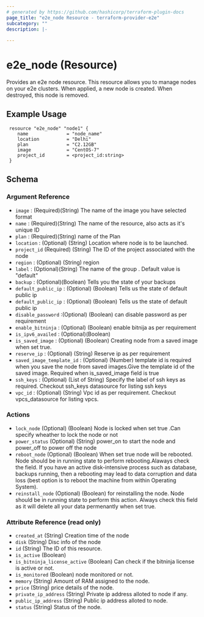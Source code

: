 ```yaml
---
# generated by https://github.com/hashicorp/terraform-plugin-docs
page_title: "e2e_node Resource - terraform-provider-e2e"
subcategory: ""
description: |-
  
---
```


# e2e_node (Resource)
Provides an e2e node resource.
This resource allows you to manage nodes on your e2e clusters. When applied, a new node is created. When destroyed, this node is removed.


<!-- schema generated by tfplugindocs -->
## Example Usage
```hcl
 resource "e2e_node" "node1" {
	name              = "node_name"
    location          = "Delhi"
    plan              = "C2.12GB"
    image             = "CentOS-7"
    project_id        = <project_id:string>
 }
```
## Schema

### Argument Reference

- `image` : (Required)(String) The name of the image you have selected format 
- `name` : (Required)(String) The name of the resource, also acts as it's unique ID
- `plan` : (Required)(String) name of the Plan
- `location` : (Optional) (String) Location where node is to be launched.
- `project_id` (Required) (String) The ID of the project associated with the node
- `region` : (Optional) (String) region
- `label` : (Optional)(String) The name of the group . Default value is "default"
- `backup` : (Optional)(Boolean) Tells you the state of your backups
- `default_public_ip` : (Optional) (Boolean) Tells us the state of default public ip
- `default_public_ip` : (Optional) (Boolean) Tells us the state of default public ip
- `disable_password` :(Optional) (Boolean) can disable password as per requirement
- `enable_bitninja` : (Optional) (Boolean) enable bitnija as per requirement
- `is_ipv6_availed` : (Optional)(Boolean)
- `is_saved_image` : (Optional) (Boolean)  Creating node from a saved image when set true.
- `reserve_ip` : (Optional) (String) Reserve ip as per  requirement
- `saved_image_template_id` :  (Optional) (Number) template id  is required when you save the node from saved images.Give the template id of the saved image. Required when is_saved_image field is true
- `ssh_keys` : (Optional) (List of String) Specify the label of ssh keys as required. Checkout ssh_keys datasource for listing ssh keys
- `vpc_id` : (Optional) (String) Vpc id as per requirement. Checkout vpcs_datasource for listing vpcs.

### Actions

- `lock_node` (Optional) (Boolean) Node is locked when set true .Can specify wheather to lock the node or not
- `power_status` (Optional) (String) power_on to start the node and power_off to power off the node
- `reboot_node` (Optional) (Boolean) When set true node will be rebooted. Node should be in running state to perform rebooting.Alaways check the field. If you have an active disk-intensive process such as database, backups running, then a rebooting may lead to data corruption and data loss (best option is to reboot the machine from within Operating System).
- `reinstall_node` (Optional) (Boolean) for reinstalling the node. Node should be in running state to perform this action. Always check this field as it will delete all your data permenantly when set true.

### Attribute Reference  (read only)

- `created_at` (String) Creation time of the node
- `disk` (String) Disc info of the node
- `id` (String) The ID of this resource.
- `is_active` (Boolean)
- `is_bitninja_license_active` (Boolean) Can check if the bitninja license is active or not.
- `is_monitored` (Boolean) node monitored or not.
- `memory` (String) Amount of RAM assigned to the node.
- `price` (String) price details of the node.
- `private_ip_address` (String) Private ip address alloted to node if any.
- `public_ip_address` (String) Public ip address alloted to node.
- `status` (String) Status of the node.


